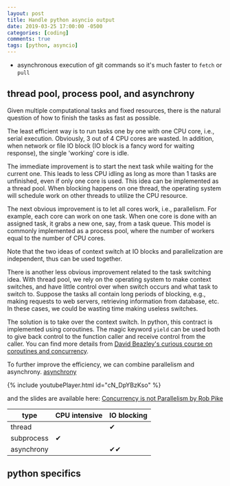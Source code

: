 ```yaml
---
layout: post
title: Handle python asyncio output
date: 2019-03-25 17:00:00 -0500
categories: [coding]
comments: true
tags: [python, asyncio]
---
```


- asynchronous execution of git commands so it's much faster to `fetch` or `pull`

## thread pool, process pool, and asynchrony

Given multiple computational tasks and fixed resources, there is the natural
question of how to finish the tasks as fast as possible.

The least efficient way is to run tasks one by one with one CPU core, i.e., serial
execution. Obviously, 3 out of 4 CPU cores are wasted. In addition, when network
or file IO block (IO block is a fancy word for waiting response), the single
'working' core is idle.

The immediate improvement is to start the next task while waiting for the current one.
This leads to less CPU idling as long as more than 1 tasks are unfinished,
even if only one core is used. This idea can be implemented as a thread pool.
When blocking happens on one thread, the operating system will schedule work on
other threads to utilize the CPU resource.

The next obvious improvement is to let all cores work, i.e., parallelism.
For example, each core can work on one task.
When one core is done with an assigned task, it grabs a new one, say, from a task queue.
This model is commonly implemented as a process pool, where the number of workers
equal to the number of CPU cores.

Note that the two ideas of context switch at IO blocks and parallelization are
independent, thus can be used together.

There is another less obvious improvement related to the task switching idea.
With thread pool, we rely on the operating system to make context switches,
and have little control over when switch occurs and what task to switch to.
Suppose the tasks all contain long periods of blocking, e.g., making requests to
web servers, retrieving information from database, etc.
In these cases, we could be wasting time making useless switches.

The solution is to take over the context switch.
In python, this contract is implemented using coroutines.
The magic keyword `yield` can be used both to give back control to the function
caller and receive control from the caller.
You can find more details from
[David Beazley's curious course on coroutines and concurrency](http://www.dabeaz.com/coroutines/).

To further improve the efficiency, we can combine parallelism and asynchrony.
[asynchrony](<https://en.wikipedia.org/wiki/Asynchrony_(computer_programming)>)


{% include youtubePlayer.html id="cN_DpYBzKso" %}

and the slides are available here:
[Concurrency is not Parallelism by Rob Pike](https://talks.golang.org/2012/waza.slide#1)

 type | CPU intensive | IO blocking
--- | --- | ---
 thread | | ✔
 subprocess | ✔ |
 asynchrony | | ✔✔

## python specifics


